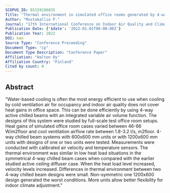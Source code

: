 ```yaml
---
SCOPUS_ID: 85159186835
Title: "Thermal environment in simulated office rooms generated by 4-way active chilled beams"
Author: "Mustakallio P."
Journal: "17th International Conference on Indoor Air Quality and Climate, INDOOR AIR 2022"
Publication Date: {'$date': '2022-01-01T00:00:00Z'}
Publication Year: 2022
DOI: nan
Source Type: "Conference Proceeding"
Document Type: "cp"
Document Type Description: "Conference Paper"
Affiliation: "Halton Oy"
Affiliation Country: "Finland"
Cited by count: 0
---
```


## Abstract
"Water-based cooling is often the most energy efficient to use when cooling by cold ventilation air for occupancy and indoor air quality does not cover heat gains in office space. This can be done efficiently by using 4-way active chilled beams with an integrated variable air volume function. The designs of this system were studied by full-scale test office room setups. Heat gains of simulated office room cases varied between 46-66 W/m2floor and cool ventilation airflow rate between 1.8-3.2 l/s, m2floor. 4-way chilled beam systems with 600x600 mm units or with 1200x600 mm units with designs of one or two units were tested. Measurements were conducted with calibrated air velocity and temperature sensors. The thermal environment was similar in low heat load situations in the symmetrical 4-way chilled beam cases when compared with the earlier studied active ceiling diffuser case. When the heat load level increased, velocity levels increased. Differences in thermal environment between two 4-way chilled beam designs were small. Non-symmetric one 1200x600 design generated the worst conditions. More units allow better flexibility for indoor climate adjustment."
